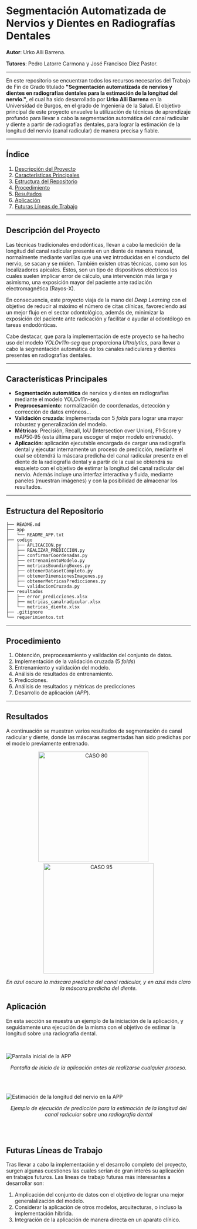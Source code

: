 # Segmentación Automatizada de Nervios y Dientes en Radiografías Dentales


**Autor**: Urko Alli Barrena.

**Tutores**: Pedro Latorre Carmona y José Francisco Diez Pastor.

---

En este repositorio se encuentran todos los recursos necesarios del Trabajo de Fin de Grado titulado **"Segmentación automatizada de nervios y dientes en radiografías dentales para la estimación de la longitud del nervio."**, el cual ha sido desarrollado por **Urko Alli Barrena** en la Universidad de Burgos, en el grado de Ingeniería de la Salud. El objetivo principal de este proyecto envuelve la utilización de técnicas de aprendizaje profundo para llevar a cabo la segmentación automática del canal radicular y diente a partir de radiografías dentales, para lograr la estimación de la longitud del nervio (canal radicular) de manera precisa y fiable.

---

## Índice

1. [Descripción del Proyecto](#descripción-del-proyecto)
2. [Características Principales](#características-principales)
3. [Estructura del Repositorio](#estructura-del-repositorio)
4. [Procedimiento](#procedimiento)
5. [Resultados](#resultados)
6. [Aplicación](#aplicación)
7. [Futuras Líneas de Trabajo](#futuras-líneas-de-trabajo)

---

## Descripción del Proyecto

Las técnicas tradicionales endodónticas, llevan a cabo la medición de la longitud del canal radicular presente en un diente de manera manual, normalmente mediante varillas que una vez introducidas en el conducto del nervio, se sacan y se miden. También existen otras técnicas, como son los localizadores apicales. Estos, son un tipo de dispositivos eléctricos los cuales suelen implicar error de cálculo, una intervención más larga y asimismo, una exposición mayor del paciente ante radiación electromagnética (Rayos-X).

En consecuencia, este proyecto viaja de la mano del _Deep Learning_ con el objetivo de reducir al máximo el número de citas clínicas, favoreciendo así un mejor flujo en el sector odontológico, además de, minimizar la exposición del paciente ante radicación y facilitar o ayudar al odontólogo en tareas endodónticas.

Cabe destacar, que para la implementación de este proyecto se ha hecho uso del modelo _YOLOv11n-seg_ que proporciona _Ultralytics_, para llevar a cabo la segmentación automática de los canales radiculares y dientes presentes en radiografías dentales.

---

## Características Principales

* **Segmentación automática** de nervios y dientes en radiografías mediante el modelo YOLOv11n-seg.
* **Preprocesamiento**: normalización de coordenadas, detección y corrección de datos erróneos...
* **Validación cruzada**: implementada con 5 _folds_ para lograr una mayor robustez y generalización del modelo.
* **Métricas**: Precisión, Recall, IoU (Intersection over Union), F1‐Score y mAP50‐95 (esta última para escoger el mejor modelo entrenado).
* **Aplicación**: aplicación ejecutable encargada de cargar una radiografía dental y ejecutar internamente un proceso de predicción, mediante el cual se obtendrá la máscara predicha del canal radicular presente en el diente de la radiografía dental y a partir de la cual se obtendrá su esqueleto con el objetivo de estimar la longitud del canal radicular del nervio. Además incluye una interfaz interactiva y fluida, mediante paneles (muestran imágenes) y con la posibilidad de almacenar los resultados.

---

## Estructura del Repositorio

```
├── README.md
├── app
│   └── README_APP.txt
├── codigo
│   ├── APLICACION.py
│   ├── REALIZAR_PREDICCION.py
│   ├── confirmarCoordenadas.py
│   ├── entrenamientoModelo.py
│   ├── metricasBoundingBoxes.py
│   ├── obtenerDatasetCompleto.py
│   ├── obtenerDimensionesImagenes.py
│   ├── obtenerMetricasPredicciones.py
│   └── validacionCruzada.py
├── resultados
│   ├── error_predicciones.xlsx
│   ├── metricas_canalradicular.xlsx
│   └── metricas_diente.xlsx
├── .gitignore
└── requerimientos.txt
```

---


## Procedimiento

1. Obtención, preprocesamiento y validación del conjunto de datos.
2. Implementación de la validación cruzada (5 _folds_)
3. Entrenamiento y validación del modelo.
4. Análisis de resultados de entrenamiento.
5. Predicciones.
6. Análisis de resultados y métricas de predicciones
7. Desarrollo de aplicación (_APP_).

---

## Resultados
A continuación se muestran varios resultados de segmentación de canal radicular y diente, donde las máscaras segmentadas han sido predichas por el modelo previamente entrenado.

<p align="center">
  <img src="resultados/ejemplosSegmentacion/CASO_80.jpg" alt="CASO 80" width="300"/>
  &nbsp;&nbsp;&nbsp;&nbsp;&nbsp;&nbsp;
  <img src="resultados/ejemplosSegmentacion/CASO_95.jpg" alt="CASO 95" width="300"/>
</p>

<p align="center">
  <em>En azul oscuro la máscara predicha del canal radicular, y en azul más claro la máscara predicha del diente.</em>
</p>


## Aplicación
En esta sección se muestra un ejemplo de la iniciación de la aplicación, y seguidamente una ejecución de la misma con el objetivo de estimar la longitud sobre una radiografía dental.

<br>

![Pantalla inicial de la APP](app/Captura%20de%20pantalla%202025-06-05%20123454.png)

<p align="center">
  <em>Pantalla de inicio de la aplicación antes de realizarse cualquier proceso.</em>
</p>

<br><br>

![Estimación de la longitud del nervio en la APP](app/Captura%20de%20pantalla%202025-06-05%20123811.png)

<p align="center">
  <em>Ejemplo de ejecución de predicción para la estimación de la longitud del canal radicular sobre una radiografía dental</em>
</p>

<br><br>

## Futuras Líneas de Trabajo

Tras llevar a cabo la implementación y el desarrollo completo del proyecto, surgen algunas cuestiones las cuales serían de gran interés su aplicación en trabajos futuros. Las líneas de trabajo futuras más interesantes a desarrollar son:

1. Amplicación del conjunto de datos con el objetivo de lograr una mejor generalalización del modelo.
2. Considerar la aplicación de otros modelos, arquitecturas, o incluso la implementación híbrida.
3. Integración de la aplicación de manera directa en un aparato clínico.
